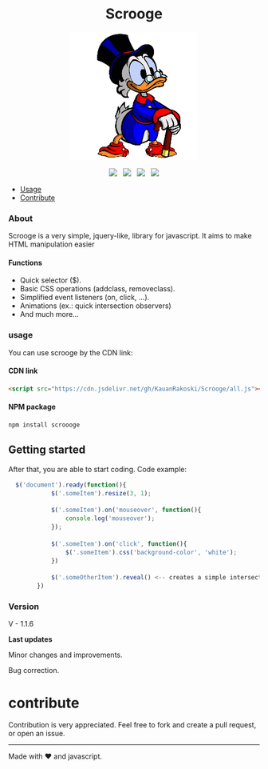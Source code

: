 <h1 align="center">Scrooge</h1>


<p align="center"><img src="./assets/UIHere.png"/></p>

<p align="center">
  <img src="https://badge.fury.io/js/scroooge.svg"> &nbsp; 
  <img src="https://img.shields.io/badge/contributions-welcome-brightgreen.svg?style=flat"> &nbsp; 
  <img src="http://hits.dwyl.com/kauanrakoski/scrooge.svg"> &nbsp; 
  <img src="https://img.shields.io/npm/dm/scroooge.svg">
</p>

- [Usage](#usage)
- [Contribute](#contribute)

### About
Scrooge is a very simple, jquery-like, library for javascript. It aims to make HTML manipulation easier

#### Functions

- Quick selector ($).
- Basic CSS operations (addclass, removeclass).
- Simplified event listeners (on, click, ...).
- Animations (ex.: quick intersection observers)
- And much more...

### usage
You can use scrooge by the CDN link:

#### CDN link
```html
<script src="https://cdn.jsdelivr.net/gh/KauanRakoski/Scrooge/all.js"></script>
```

#### NPM package
```bash
npm install scroooge
```
## Getting started
After that, you are able to start coding. Code example:
```javascript
  $('document').ready(function(){
            $('.someItem').resize(3, 1);
            
            $('.someItem').on('mouseover', function(){
                console.log('mouseover');
            });

            $('.someItem').on('click', function(){
                $('.someItem').css('background-color', 'white');
            })

            $('.someOtherItem').reveal() <-- creates a simple intersection observer
        })
```


### Version
V - 1.1.6 

**Last updates** 

Minor changes and improvements. 

Bug correction.

# contribute
Contribution is very appreciated. Feel free to fork and create a pull request, or open an issue.

------
Made with ❤️ and javascript.
